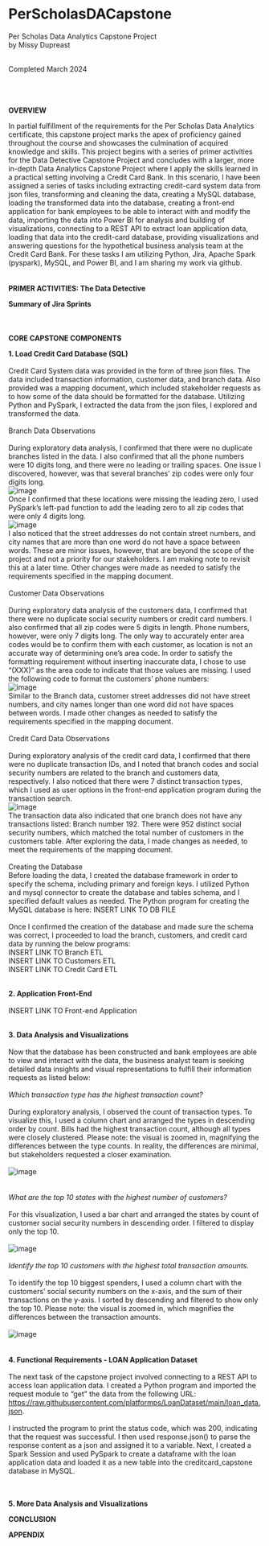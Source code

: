 # PerScholasDACapstone
Per Scholas Data Analytics Capstone Project <br>
by Missy Dupreast

<br>
Completed March 2024
<br>
<br>
<br>
<br>

**OVERVIEW**<br>

In partial fulfillment of the requirements for the Per Scholas Data Analytics certificate, this capstone project marks the apex of proficiency gained throughout the course and showcases the culmination of acquired knowledge and skills. This project begins with a series of primer activities for the Data Detective Capstone Project and concludes with a larger, more in-depth Data Analytics Capstone Project where I apply the skills learned in a practical setting involving a Credit Card Bank. In this scenario, I have been assigned a series of tasks including extracting credit-card system data from json files, transforming and cleaning the data, creating a MySQL database, loading the transformed data into the database, creating a front-end application for bank employees to be able to interact with and modify the data, importing the data into Power BI for analysis and building of visualizations, connecting to a REST API to extract loan application data, loading that data into the credit-card database, providing visualizations and answering questions for the hypothetical business analysis team at the Credit Card Bank. For these tasks I am utilizing Python, Jira, Apache Spark (pyspark), MySQL, and Power BI, and I am sharing my work via github. 
<br>
<br>
<br>
**PRIMER ACTIVITIES: The Data Detective**<br>

**Summary of Jira Sprints**<br>
<br>
<br>
<br>
**CORE CAPSTONE COMPONENTS** <br>

**1. Load Credit Card Database (SQL)** <br>
<br>
Credit Card System data was provided in the form of three json files. The data included transaction information, customer data, and branch data. Also provided was a mapping document, which included stakeholder requests as to how some of the data should be formatted for the database. Utilizing Python and PySpark, I extracted the data from the json files, I explored and transformed the data.<br>
<br>
Branch Data Observations <br>
<br>
During exploratory data analysis, I confirmed that there were no duplicate branches listed in the data. I also confirmed that all the phone numbers were 10 digits long, and there were no leading or trailing spaces. One issue I discovered, however, was that several branches’ zip codes were only four digits long. <br>
![image](https://github.com/missydupreast/PerScholasDACapstone/assets/98125097/06b6b1ab-c0c2-46ef-8c40-eae431e4dca1)  <br>
Once I confirmed that these locations were missing the leading zero, I used PySpark’s left-pad function to add the leading zero to all zip codes that were only 4 digits long. <br>
![image](https://github.com/missydupreast/PerScholasDACapstone/assets/98125097/c94b301a-1882-47d2-b585-64764d83d2b1) <br>
I also noticed that the street addresses do not contain street numbers, and city names that are more than one word do not have a space between words. These are minor issues, however, that are beyond the scope of the project and not a priority for our stakeholders. I am making note to revisit this at a later time. Other changes were made as needed to satisfy the requirements specified in the mapping document.   <br>
<br>
Customer Data Observations <br>
<br>
During exploratory data analysis of the customers data, I confirmed that there were no duplicate social security numbers or credit card numbers. I also confirmed that all zip codes were 5 digits in length. Phone numbers, however, were only 7 digits long. The only way to accurately enter area codes would be to confirm them with each customer, as location is not an accurate way of determining one’s area code. In order to satisfy the formatting requirement without inserting inaccurate data, I chose to use “(XXX)” as the area code to indicate that those values are missing. I used the following code to format the customers’ phone numbers: <br>
![image](https://github.com/missydupreast/PerScholasDACapstone/assets/98125097/35a3a7a1-210e-447e-b913-4f5c89136b4a) <br>
Similar to the Branch data, customer street addresses did not have street numbers, and city names longer than one word did not have spaces between words. I made other changes as needed to satisfy the requirements specified in the mapping document. <br>
<br>
Credit Card Data Observations <br>
<br>
During exploratory analysis of the credit card data, I confirmed that there were no duplicate transaction IDs, and I noted that branch codes and social security numbers are related to the branch and customers data, respectively. I also noticed that there were 7 distinct transaction types, which I used as user options in the front-end application program during the transaction search. <br>
![image](https://github.com/missydupreast/PerScholasDACapstone/assets/98125097/a9612c07-368d-48b1-bb57-afe6c7115908) <br>
The transaction data also indicated that one branch does not have any transactions listed: Branch number 192. There were 952 distinct social security numbers, which matched the total number of customers in the customers table. After exploring the data, I made changes as needed, to meet the requirements of the mapping document. <br>
<br>
Creating the Database
<br>
Before loading the data, I created the database framework in order to specify the schema, including primary and foreign keys. I utilized Python and mysql connector to create the database and tables schema, and I specified default values as needed. The Python program for creating the MySQL database is here:
INSERT LINK TO DB FILE <br>
<br>
Once I confirmed the creation of the database and made sure the schema was correct, I proceeded to load the branch, customers, and credit card data by running the below programs: <br>
INSERT LINK TO Branch ETL <br>
INSERT LINK TO Customers ETL <br>
INSERT LINK TO Credit Card ETL <br>
<br>

**2. Application Front-End**<br>
<br>
INSERT LINK TO Front-end Application <br>
<br>

**3. Data Analysis and Visualizations** <br>
<br>
Now that the database has been constructed and bank employees are able to view and interact with the data, the business analyst team is seeking detailed data insights and visual representations to fulfill their information requests as listed below: <br>
<br>
*Which transaction type has the highest transaction count?* <br>
<br>
During exploratory analysis, I observed the count of transaction types. To visualize this, I used a column chart and arranged the types in descending order by count. Bills had the highest transaction count, although all types were closely clustered. Please note: the visual is zoomed in, magnifying the differences between the type counts. In reality, the differences are minimal, but stakeholders requested a closer examination.<br>
<br>
![image](https://github.com/missydupreast/PerScholasDACapstone/assets/98125097/d94d8c1f-016e-41d3-86a2-27c0d61017eb) <br>
<br>
<br>
*What are the top 10 states with the highest number of customers?* <br>
<br>
For this visualization, I used a bar chart and arranged the states by count of customer social security numbers in descending order. I filtered to display only the top 10. <br>
<br>
![image](https://github.com/missydupreast/PerScholasDACapstone/assets/98125097/63cec576-8a76-42a4-a7a4-d53fcf7c95d2)
<br>
<br>
*Identify the top 10 customers with the highest total transaction amounts.* <br>
<br>
To identify the top 10 biggest spenders, I used a column chart with the customers’ social security numbers on the x-axis, and the sum of their transactions on the y-axis. I sorted by descending and filtered to show only the top 10. Please note: the visual is zoomed in, which magnifies the differences between the transaction amounts. <br>
<br>
![image](https://github.com/missydupreast/PerScholasDACapstone/assets/98125097/a8fa4923-0395-40f8-bbe9-2f95bed3c9bf) <br>
<br>
<br>
**4. Functional Requirements - LOAN Application Dataset**<br>
<br>
The next task of the capstone project involved connecting to a REST API to access loan application data. I created a Python program and imported the request module to “get” the data from the following URL: https://raw.githubusercontent.com/platformps/LoanDataset/main/loan_data.json. <br>
<br>
I instructed the program to print the status code, which was 200, indicating that the request was successful. I then used response.json() to parse the response content as a json and assigned it to a variable. Next, I created a Spark Session and used PySpark to create a dataframe with the loan application data and loaded it as a new table into the creditcard_capstone database in MySQL. <br>
<br>
<br>

**5. More Data Analysis and Visualizations** <br>

**CONCLUSION**<br>

**APPENDIX**<br>
